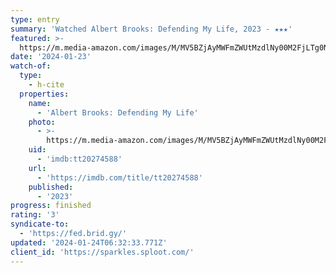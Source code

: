 ```yaml
---
type: entry
summary: 'Watched Albert Brooks: Defending My Life, 2023 - ★★★'
featured: >-
  https://m.media-amazon.com/images/M/MV5BZjAyMWFmZWUtMzdlNy00M2FjLTg0NmEtNTM3ZWY3MWMwNDVkXkEyXkFqcGdeQXVyMTkxNjUyNQ@@._V1_SX300.jpg
date: '2024-01-23'
watch-of:
  type:
    - h-cite
  properties:
    name:
      - 'Albert Brooks: Defending My Life'
    photo:
      - >-
        https://m.media-amazon.com/images/M/MV5BZjAyMWFmZWUtMzdlNy00M2FjLTg0NmEtNTM3ZWY3MWMwNDVkXkEyXkFqcGdeQXVyMTkxNjUyNQ@@._V1_SX300.jpg
    uid:
      - 'imdb:tt20274588'
    url:
      - 'https://imdb.com/title/tt20274588'
    published:
      - '2023'
progress: finished
rating: '3'
syndicate-to:
  - 'https://fed.brid.gy/'
updated: '2024-01-24T06:32:33.771Z'
client_id: 'https://sparkles.sploot.com/'
---
```


